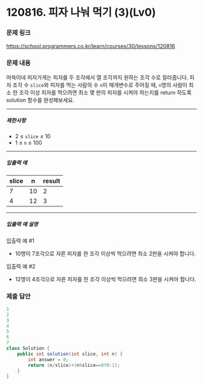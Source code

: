 # 120816. 피자 나눠 먹기 (3)(Lv0)
### 문제 링크
https://school.programmers.co.kr/learn/courses/30/lessons/120816
### 문제 내용
머쓱이네 피자가게는 피자를 두 조각에서 열 조각까지 원하는 조각 수로 잘라줍니다. 피자 조각 수 `slice`와 피자를 먹는 사람의 수 `n`이 매개변수로 주어질 때, `n`명의 사람이 최소 한 조각 이상 피자를 먹으려면 최소 몇 판의 피자를 시켜야 하는지를 return 하도록 solution 함수를 완성해보세요.

*** ** * ** ***

##### 제한사항

* 2 ≤ `slice` ≤ 10
* 1 ≤ `n` ≤ 100

*** ** * ** ***

##### 입출력 예

| slice | n  | result |
|-------|----|--------|
| 7     | 10 | 2      |
| 4     | 12 | 3      |

*** ** * ** ***

##### 입출력 예 설명

입출력 예 #1

* 10명이 7조각으로 자른 피자를 한 조각 이상씩 먹으려면 최소 2판을 시켜야 합니다.

입출력 예 #2

* 12명이 4조각으로 자른 피자를 한 조각 이상씩 먹으려면 최소 3판을 시켜야 합니다.

### 제출 답안
```java
1
2
3
4
5
6
7
class Solution {
    public int solution(int slice, int n) {
        int answer = 0;
        return (n/slice)+(n%slice==0?0:1);
    }
}
```
